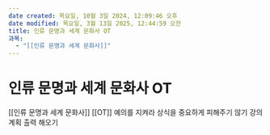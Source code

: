```yaml
---
date created: 목요일, 10월 3일 2024, 12:09:46 오후
date modified: 목요일, 3월 13일 2025, 12:44:59 오전
title: 인류 문명과 세계 문화사 OT
과목:
  - "[[인류 문명과 세계 문화사]]"
---
```


# 인류 문명과 세계 문화사 OT

[[인류 문명과 세계 문화사]] [[OT]]
예의를 지켜라
상식을 중요하게
피해주기 않기
강의 계획 출력 해오기
